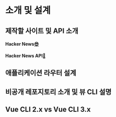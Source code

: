 # 소개 및 설계

## 제작할 사이트 및 API 소개

#### Hacker News[😎](https://news.ycombinator.com/)
#### Hacker News API[🤘](https://news.ycombinator.com/)

## 애플리케이션 라우터 설계

## 비공개 레포지토리 소개 및 뷰 CLI 설명

## Vue CLI 2.x vs Vue CLI 3.x